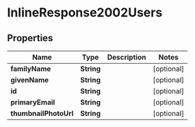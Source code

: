 # InlineResponse2002Users

## Properties
Name | Type | Description | Notes
------------ | ------------- | ------------- | -------------
**familyName** | **String** |  |  [optional]
**givenName** | **String** |  |  [optional]
**id** | **String** |  |  [optional]
**primaryEmail** | **String** |  |  [optional]
**thumbnailPhotoUrl** | **String** |  |  [optional]

